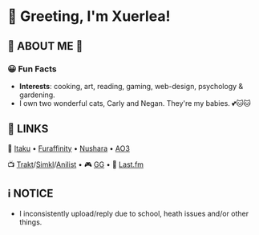 
# :wave: Greeting, I'm **Xuerlea**!
## 🌻 ABOUT ME 🌻
### 😀 Fun Facts
- **Interests**: cooking, art, reading, gaming, web-design, psychology & gardening.
- I own two wonderful cats, Carly and Negan. They're my babies. 💕🐱🐱

## 🔗 LINKS
🎨 [Itaku](https://itaku.ee/profile/xrleaart) • [Furaffinity](https://www.furaffinity.net/user/xrleaart/) •
 [Nushara](https://nushara.com/xuerleaart/) • [AO3](https://archiveofourown.org/users/XRLEAART/pseuds/XRLEAART)

📺 [Trakt](https://trakt.tv/users/xuerlea)/[Simkl](https://simkl.com/5597562/)/[Anilist](https://anilist.co/user/Xuerlea/) • 🎮 [GG](https://ggapp.io/Xuerlea)
• 🎵 [Last.fm](https://www.last.fm/user/Xuerlea)

## ℹ️ **NOTICE**
- I inconsistently upload/reply due to school, heath issues and/or other things.
